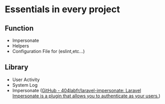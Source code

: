 # Essentials in every project

## Function
- Impersonate
- Helpers
- Configuration File for (eslint,etc...)

## Library
- User Activity
- System Log
- Impersonate ([GitHub - 404labfr/laravel-impersonate: Laravel Impersonate is a plugin that allows you to authenticate as your users.](https://github.com/404labfr/laravel-impersonate#rationale))
